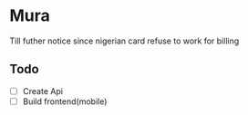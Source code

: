 # Mura

Till futher notice since nigerian card refuse to work for billing

## Todo

- [ ] Create Api
- [ ] Build frontend(mobile)

